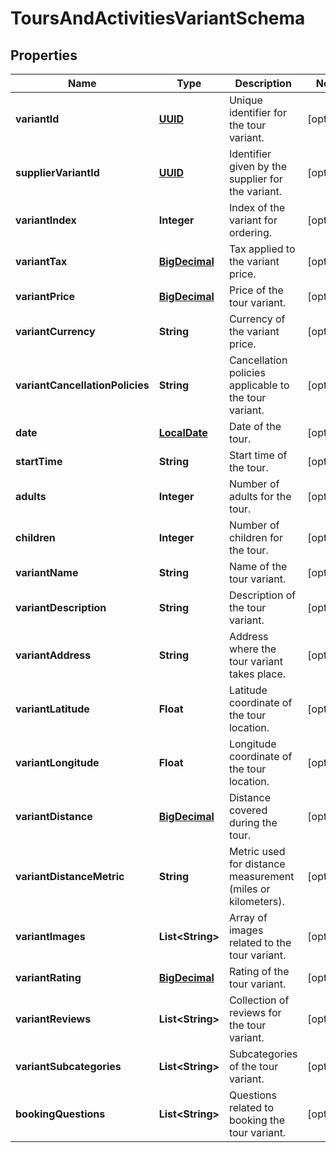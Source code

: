 # ToursAndActivitiesVariantSchema

## Properties
Name | Type | Description | Notes
------------ | ------------- | ------------- | -------------
**variantId** | [**UUID**](UUID.md) | Unique identifier for the tour variant. |  [optional]
**supplierVariantId** | [**UUID**](UUID.md) | Identifier given by the supplier for the variant. |  [optional]
**variantIndex** | **Integer** | Index of the variant for ordering. |  [optional]
**variantTax** | [**BigDecimal**](BigDecimal.md) | Tax applied to the variant price. |  [optional]
**variantPrice** | [**BigDecimal**](BigDecimal.md) | Price of the tour variant. |  [optional]
**variantCurrency** | **String** | Currency of the variant price. |  [optional]
**variantCancellationPolicies** | **String** | Cancellation policies applicable to the tour variant. |  [optional]
**date** | [**LocalDate**](LocalDate.md) | Date of the tour. |  [optional]
**startTime** | **String** | Start time of the tour. |  [optional]
**adults** | **Integer** | Number of adults for the tour. |  [optional]
**children** | **Integer** | Number of children for the tour. |  [optional]
**variantName** | **String** | Name of the tour variant. |  [optional]
**variantDescription** | **String** | Description of the tour variant. |  [optional]
**variantAddress** | **String** | Address where the tour variant takes place. |  [optional]
**variantLatitude** | **Float** | Latitude coordinate of the tour location. |  [optional]
**variantLongitude** | **Float** | Longitude coordinate of the tour location. |  [optional]
**variantDistance** | [**BigDecimal**](BigDecimal.md) | Distance covered during the tour. |  [optional]
**variantDistanceMetric** | **String** | Metric used for distance measurement (miles or kilometers). |  [optional]
**variantImages** | **List&lt;String&gt;** | Array of images related to the tour variant. |  [optional]
**variantRating** | [**BigDecimal**](BigDecimal.md) | Rating of the tour variant. |  [optional]
**variantReviews** | **List&lt;String&gt;** | Collection of reviews for the tour variant. |  [optional]
**variantSubcategories** | **List&lt;String&gt;** | Subcategories of the tour variant. |  [optional]
**bookingQuestions** | **List&lt;String&gt;** | Questions related to booking the tour variant. |  [optional]
